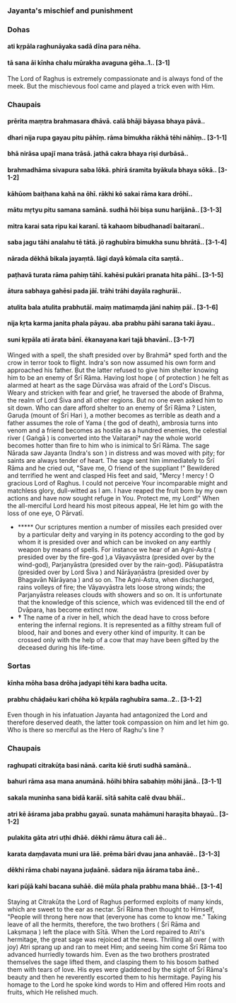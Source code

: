 ### Jayanta's mischief and punishment

### Dohas

#### ati kṛpāla raghunāyaka sadā dīna para nēha.
#### tā sana āi kīnha chalu mūrakha avaguna gēha..1.. [3-1]

The Lord of Raghus is extremely compassionate and is always fond of the meek. But the mischievous fool came and played a trick even with Him.

### Chaupais

#### prērita maṃtra brahmasara dhāvā. calā bhāji bāyasa bhaya pāvā..
#### dhari nija rupa gayau pitu pāhīṃ. rāma bimukha rākhā tēhi nāhīṃ.. [3-1-1]
#### bhā nirāsa upajī mana trāsā. jathā cakra bhaya riṣi durbāsā..
#### brahmadhāma sivapura saba lōkā. phirā śramita byākula bhaya sōkā.. [3-1-2]
#### kāhūom baiṭhana kahā na ōhī. rākhi kō sakai rāma kara drōhī..
#### mātu mṛtyu pitu samana samānā. sudhā hōi biṣa sunu harijānā.. [3-1-3]
#### mitra karai sata ripu kai karanī. tā kahaom bibudhanadī baitaranī..
#### saba jagu tāhi analahu tē tātā. jō raghubīra bimukha sunu bhrātā.. [3-1-4]
#### nārada dēkhā bikala jayaṃtā. lāgi dayā kōmala cita saṃtā..
#### paṭhavā turata rāma pahiṃ tāhī. kahēsi pukāri pranata hita pāhī.. [3-1-5]
#### ātura sabhaya gahēsi pada jāī. trāhi trāhi dayāla raghurāī..
#### atulita bala atulita prabhutāī. maiṃ matimaṃda jāni nahiṃ pāī.. [3-1-6]
#### nija kṛta karma janita phala pāyau. aba prabhu pāhi sarana taki āyau..
#### suni kṛpāla ati ārata bānī. ēkanayana kari tajā bhavānī.. [3-1-7]

Winged with a spell, the shaft presided over by Brahmā* sped forth and the crow in terror took to flight. Indra's son now assumed his own form and approached his father. But the latter refused to give him shelter knowing him to be an enemy of Śrī Rāma. Having lost hope ( of protection ) he felt as alarmed at heart as the sage Dūrvāsa was afraid of the Lord's Discus. Weary and stricken with fear and grief, he traversed the abode of Brahma, the realm of Lord Śiva and all other regions. But no one even asked him to sit down. Who can dare afford shelter to an enemy of Śrī Rāma ? Listen, Garuḍa (mount of Śrī Hari ), a mother becomes as terrible as death and a father assumes the role of Yama ( the god of death), ambrosia turns into venom and a friend becomes as hostile as a hundred enemies, the celestial river ( Gaṅgā ) is converted into the Vaitaraṇī† nay the whole world becomes hotter than fire to him who is inimical to Śrī Rāma. The sage Nārada saw Jayanta (Indra's son ) in distress and was moved with pity; for saints are always tender of heart. The sage sent him immediately to Śrī Rāma and he cried out, "Save me, O friend of the suppliant !" Bewildered and terrified he went and clasped His feet and said, "Mercy ! mercy ! O gracious Lord of Raghus. I could not perceive Your incomparable might and matchless glory, dull-witted as I am. I have reaped the fruit born by my own actions and have now sought refuge in You. Protect me, my Lord!" When the all-merciful Lord heard his most piteous appeal, He let him go with the loss of one eye, O Pārvatī.

- ***** Our scriptures mention a number of missiles each presided over by a particular deity and varying in its potency according to the god by whom it is presided over and which can be invoked on any earthly weapon by means of spells. For instance we hear of an Agni-Astra ( presided over by the fire-god ),a Vāyavyāstra (presided over by the wind-god), Parjanyāstra (presided over by the rain-god). Pāśupatāstra (presided over by Lord Śiva ) and Nārāyaṇāstra (presided over by Bhagavān Nārāyaṇa ) and so on. The Agni-Astra, when discharged, rains volleys of fire; the Vāyavyāstra lets loose strong winds; the Parjanyāstra releases clouds with showers and so on. It is unfortunate that the knowledge of this science, which was evidenced till the end of Dvāpara, has become extinct now.
- **†** The name of a river in hell, which the dead have to cross before entering the infernal regions. It is represented as a filthy stream full of blood, hair and bones and every other kind of impurity. It can be crossed only with the help of a cow that may have been gifted by the deceased during his life-time.

### Sortas

#### kīnha mōha basa drōha jadyapi tēhi kara badha ucita.
#### prabhu chāḍaēu kari chōha kō kṛpāla raghubīra sama..2.. [3-1-2]

Even though in his infatuation Jayanta had antagonized the Lord and therefore deserved death, the latter took compassion on him and let him go. Who is there so merciful as the Hero of Raghu's line ?

### Chaupais

#### raghupati citrakūṭa basi nānā. carita kiē śruti sudhā samānā..
#### bahuri rāma asa mana anumānā. hōihi bhīra sabahiṃ mōhi jānā.. [3-1-1]
#### sakala muninha sana bidā karāī. sītā sahita calē dvau bhāī..
#### atri kē āśrama jaba prabhu gayaū. sunata mahāmuni haraṣita bhayaū.. [3-1-2]
#### pulakita gāta atri uṭhi dhāē. dēkhi rāmu ātura cali āē..
#### karata daṃḍavata muni ura lāē. prēma bāri dvau jana anhavāē.. [3-1-3]
#### dēkhi rāma chabi nayana juḍaānē. sādara nija āśrama taba ānē..
#### kari pūjā kahi bacana suhāē. diē mūla phala prabhu mana bhāē.. [3-1-4]

Staying at Citrakūṭa the Lord of Raghus performed exploits of many kinds, which are sweet to the ear as nectar. Śrī Rāma then thought to Himself, "People will throng here now that (everyone has come to know me." Taking leave of all the hermits, therefore, the two brothers ( Śrī Rāma and Lakṣmaṇa ) left the place with Sītā. When the Lord repaired to Atri's hermitage, the great sage was rejoiced at the news. Thrilling all over ( with joy) Atri sprang up and ran to meet Him; and seeing him come Śrī Rāma too advanced hurriedly towards him. Even as the two brothers prostrated themselves the sage lifted them, and clasping them to his bosom bathed them with tears of love. His eyes were gladdened by the sight of Śrī Rāma's beauty and then he reverently escorted them to his hermitage. Paying his homage to the Lord he spoke kind words to Him and offered Him roots and fruits, which He relished much.